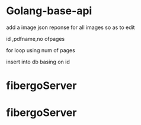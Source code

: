 # Golang-base-api

add a image json reponse for all images so as to edit

id ,pdfname,no ofpages

for loop using num of pages

insert into db basing on id

# fibergoServer
# fibergoServer

